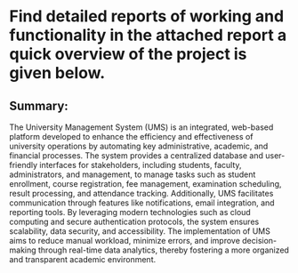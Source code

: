 # Find detailed reports of working and functionality in the attached report a quick overview of the project is given below.
## Summary:
The University Management System (UMS) is an integrated, web-based platform developed to 
enhance the efficiency and effectiveness of university operations by automating key administrative, 
academic, and financial processes. The system provides a centralized database and user-friendly 
interfaces for stakeholders, including students, faculty, administrators, and management, to manage 
tasks such as student enrollment, course registration, fee management, examination scheduling, result 
processing, and attendance tracking. Additionally, UMS facilitates communication through features 
like notifications, email integration, and reporting tools. By leveraging modern technologies such as 
cloud computing and secure authentication protocols, the system ensures scalability, data security, and 
accessibility. The implementation of UMS aims to reduce manual workload, minimize errors, and 
improve decision-making through real-time data analytics, thereby fostering a more organized and 
transparent academic environment.  
